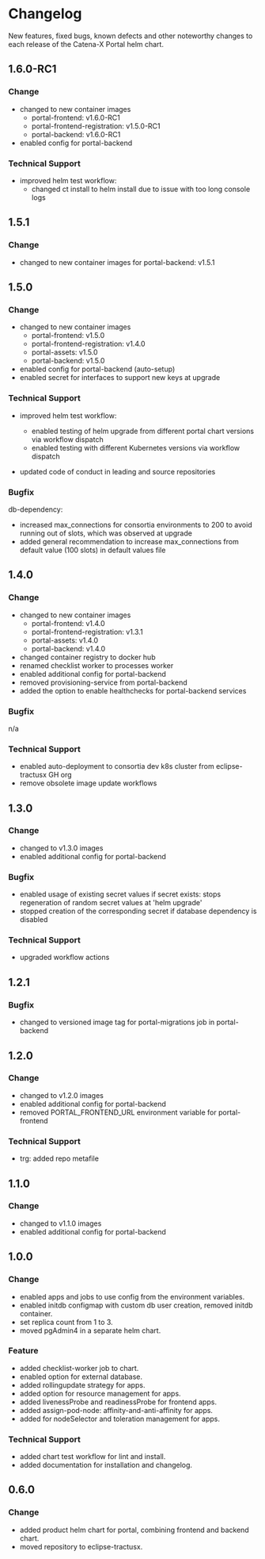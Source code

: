 # Changelog

New features, fixed bugs, known defects and other noteworthy changes to each release of the Catena-X Portal helm chart.

## 1.6.0-RC1

### Change

* changed to new container images
  * portal-frontend: v1.6.0-RC1
  * portal-frontend-registration: v1.5.0-RC1
  * portal-backend: v1.6.0-RC1
* enabled config for portal-backend

### Technical Support

* improved helm test workflow:
  * changed ct install to helm install due to issue with too long console logs

## 1.5.1

### Change

* changed to new container images for portal-backend: v1.5.1

## 1.5.0

### Change

* changed to new container images
  * portal-frontend: v1.5.0
  * portal-frontend-registration: v1.4.0
  * portal-assets: v1.5.0
  * portal-backend: v1.5.0
* enabled config for portal-backend (auto-setup)
* enabled secret for interfaces to support new keys at upgrade

### Technical Support

* improved helm test workflow:

  * enabled testing of helm upgrade from different portal chart versions via workflow dispatch
  * enabled testing with different Kubernetes versions via workflow dispatch

* updated code of conduct in leading and source repositories

### Bugfix

db-dependency:

* increased max_connections for consortia environments to 200 to avoid running out of slots, which was observed at upgrade
* added general recommendation to increase max_connections from default value (100 slots) in default values file

## 1.4.0

### Change

* changed to new container images
  * portal-frontend: v1.4.0
  * portal-frontend-registration: v1.3.1
  * portal-assets: v1.4.0
  * portal-backend: v1.4.0
* changed container registry to docker hub
* renamed checklist worker to processes worker
* enabled additional config for portal-backend
* removed provisioning-service from portal-backend
* added the option to enable healthchecks for portal-backend services

### Bugfix

n/a
### Technical Support

* enabled auto-deployment to consortia dev k8s cluster from eclipse-tractusx GH org
* remove obsolete image update workflows

## 1.3.0

### Change

* changed to v1.3.0 images
* enabled additional config for portal-backend

### Bugfix

* enabled usage of existing secret values if secret exists: stops regeneration of random secret values at 'helm upgrade'
* stopped creation of the corresponding secret if database dependency is disabled

### Technical Support

* upgraded workflow actions

## 1.2.1

### Bugfix

* changed to versioned image tag for portal-migrations job in portal-backend

## 1.2.0

### Change

* changed to v1.2.0 images
* enabled additional config for portal-backend
* removed PORTAL_FRONTEND_URL environment variable for portal-frontend

### Technical Support

* trg: added repo metafile

## 1.1.0

### Change

* changed to v1.1.0 images
* enabled additional config for portal-backend

## 1.0.0

### Change

* enabled apps and jobs to use config from the environment variables.
* enabled initdb configmap with custom db user creation, removed initdb container.
* set replica count from 1 to 3.
* moved pgAdmin4 in a separate helm chart.

### Feature

* added checklist-worker job to chart.
* enabled option for external database.
* added rollingupdate strategy for apps.
* added option for resource management for apps.
* added livenessProbe and readinessProbe for frontend apps.
* added assign-pod-node: affinity-and-anti-affinity for apps.
* added for nodeSelector and toleration management for apps.

### Technical Support

* added chart test workflow for lint and install.
* added documentation for installation and changelog.

## 0.6.0

### Change

* added product helm chart for portal, combining frontend and backend chart.
* moved repository to eclipse-tractusx.